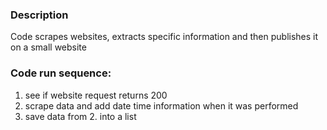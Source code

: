 ### Description
Code scrapes websites, extracts specific information and then publishes it on a small website

### Code run sequence:
1. see if website request returns 200
2. scrape data and add date time information when it was performed
3. save data from 2. into a list

